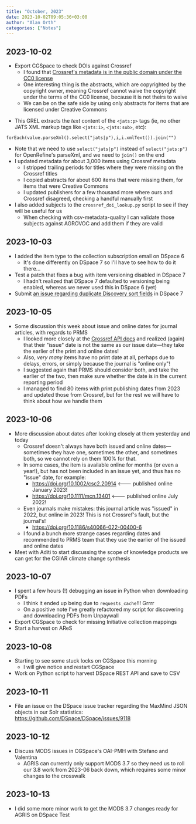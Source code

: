 ```yaml
---
title: "October, 2023"
date: 2023-10-02T09:05:36+03:00
author: "Alan Orth"
categories: ["Notes"]
---
```


## 2023-10-02

- Export CGSpace to check DOIs against Crossref
  - I found that [Crossref's metadata is in the public domain under the CC0 license](https://www.crossref.org/documentation/retrieve-metadata/rest-api/rest-api-metadata-license-information/)
  - One interesting thing is the abstracts, which are copyrighted by the copyright owner, meaning Crossref cannot waive the copyright under the terms of the CC0 license, because it is not theirs to waive
  - We can be on the safe side by using only abstracts for items that are licensed under Creative Commons

<!--more-->

- This GREL extracts the _text_ content of the `<jats:p>` tags (ie, no other JATS XML markup tags like `<jats:i>`, `<jats:sub>`, etc):

```console
forEach(value.parseXml().select("jats|p"),i,i.xmlText()).join("")
```

- Note that we need to use `select("jats|p")` instead of `select("jats:p")` for OpenRefine's parseXml, and we need to `join()` on the end
- I updated metadata for about 3,000 items using Crossref metadata
  - I stripped trailing periods for titles where they were missing on the Crossref titles
  - I copied abstracts for about 600 items that were missing them, for items that were Creative Commons
  - I updated publishers for a few thousand more where ours and Crossref disagreed, checking a handful manually first
- I also added subjects to the `crossref_doi_lookup.py` script to see if they will be useful for us
  - When checking with csv-metadata-quality I can validate those subjects against AGROVOC and add them if they are valid

## 2023-10-03

- I added the item type to the collection subscription email on DSpace 6
  - It's done differently on DSpace 7 so I'll have to see how to do it there...
- Test a patch that fixes a bug with item versioning disabled in DSpace 7
  - I hadn't realized that DSpace 7 defaulted to versioning being enabled, whereas we never used this in DSpace 6 (yet)
- Submit [an issue regarding duplicate Discovery sort fields](https://github.com/DSpace/DSpace/issues/9104) in DSpace 7

## 2023-10-05

- Some discussion this week about issue and online dates for journal articles, with regards to PRMS
  - I looked more closely at the [Crossref API docs](https://github.com/CrossRef/rest-api-doc/blob/master/api_format.md) and realized (again) that their "issue" date is not the same as our issue date—they take the earlier of the print and online dates!
  - Also, *very many* items have no print date at all, perhaps due to delays, errors, or simply because the journal is "online only"!
  - I suggested again that PRMS should consider both, and take the earlier of the two, then make sure whether the date is in the current reporting period
  - I managed to find 80 items with print publishing dates from 2023 and updated those from Crossref, but for the rest we will have to think about how we handle them

## 2023-10-06

- More discussion about dates after looking closely at them yesterday and today
  - Crossref doesn't always have both issued and online dates—sometimes they have one, sometimes the other, and sometimes both, so we cannot rely on them 100% for that.
  - In some cases, the item is available online for months (or even a year!), but has not been included in an issue yet, and thus has no "issue" date, for example:
    - https://doi.org/10.1002/csc2.20914 <--- published online January 2023!
    - https://doi.org/10.1111/mcn.13401 <--- published online July 2022!
  - Even journals make mistakes: this journal article was "issued" in 2022, but online in 2023! This is not Crossref's fault, but the journal's!
    - https://doi.org/10.1186/s40066-022-00400-6
  - I found a bunch more strange cases regarding dates and recommended to PRMS team that they use the earlier of the issued and online dates
- Meet with Aditi to start discussing the scope of knowledge products we can get for the CGIAR climate change synthesis

## 2023-10-07

- I spent a few hours (!) debugging an issue in Python when downloading PDFs
  - I think it ended up being due to `requests_cache`!!! Grrrr
  - On a positive note I've greatly refactored my script for discovering and downloading PDFs from Unpaywall
- Export CGSpace to check for missing Initiative collection mappings
- Start a harvest on AReS

## 2023-10-08

- Starting to see some stuck locks on CGSpace this morning
  - I will give notice and restart CGSpace
- Work on Python script to harvest DSpace REST API and save to CSV

## 2023-10-11

- File an issue on the DSpace issue tracker regarding the MaxMind JSON objects in our Solr statistics: https://github.com/DSpace/DSpace/issues/9118

## 2023-10-12

- Discuss MODS issues in CGSpace's OAI-PMH with Stefano and Valentina
  - AGRIS can currently only support MODS 3.7 so they need us to roll our 3.8 work from 2023-06 back down, which requires some minor changes to the crosswalk

## 2023-10-13

- I did some more minor work to get the MODS 3.7 changes ready for AGRIS on DSpace Test

<!-- vim: set sw=2 ts=2: -->
